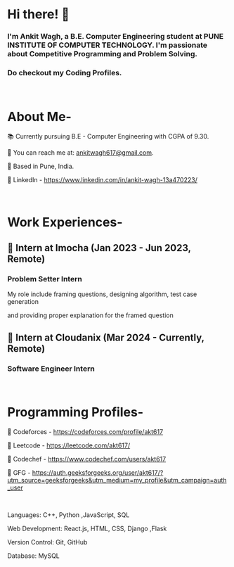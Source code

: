 
# **Hi there! 👋**

### I'm Ankit Wagh, a B.E. Computer Engineering student at PUNE INSTITUTE OF COMPUTER TECHNOLOGY. I'm passionate about Competitive Programming and Problem Solving.
### Do checkout my Coding Profiles.

<br/>

# About Me-

📚 Currently pursuing B.E - Computer Engineering with CGPA of 9.30.

📧 You can reach me at: ankitwagh617@gmail.com.

📍 Based in Pune, India.

💼 LinkedIn - https://www.linkedin.com/in/ankit-wagh-13a470223/

<br/>


# Work Experiences-


## 💼 Intern at Imocha (Jan 2023 - Jun 2023, Remote)

### Problem Setter Intern

My role include framing questions, designing algorithm, test case generation 

and providing proper explanation for the framed question


## 💼 Intern at Cloudanix (Mar 2024 - Currently, Remote)

### Software Engineer Intern

<br/>


# Programming Profiles-

📍 Codeforces - https://codeforces.com/profile/akt617

📍 Leetcode - https://leetcode.com/akt617/

📍 Codechef - https://www.codechef.com/users/akt617

📍 GFG - https://auth.geeksforgeeks.org/user/akt617/?utm_source=geeksforgeeks&utm_medium=my_profile&utm_campaign=auth_user

<br/>


Languages: C++, Python ,JavaScript, SQL

Web Development: React.js, HTML, CSS, Django ,Flask

Version Control: Git, GitHub

Database: MySQL


